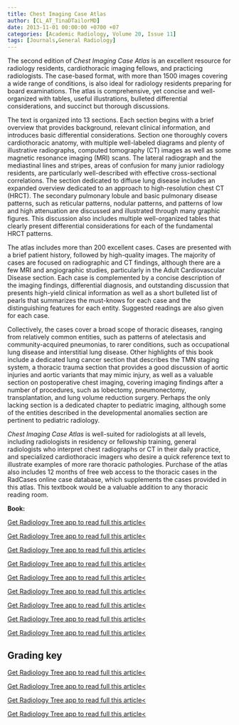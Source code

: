 ```yaml
---
title: Chest Imaging Case Atlas
author: [CL_AT_TinaDTailorMD]
date: 2013-11-01 00:00:00 +0700 +07
categories: [Academic Radiology, Volume 20, Issue 11]
tags: [Journals,General Radiology]
---
```

The second edition of _Chest Imaging Case Atlas_ is an excellent resource for radiology residents, cardiothoracic imaging fellows, and practicing radiologists. The case-based format, with more than 1500 images covering a wide range of conditions, is also ideal for radiology residents preparing for board examinations. The atlas is comprehensive, yet concise and well-organized with tables, useful illustrations, bulleted differential considerations, and succinct but thorough discussions.

The text is organized into 13 sections. Each section begins with a brief overview that provides background, relevant clinical information, and introduces basic differential considerations. Section one thoroughly covers cardiothoracic anatomy, with multiple well-labeled diagrams and plenty of illustrative radiographs, computed tomography (CT) images as well as some magnetic resonance imaging (MRI) scans. The lateral radiograph and the mediastinal lines and stripes, areas of confusion for many junior radiology residents, are particularly well-described with effective cross-sectional correlations. The section dedicated to diffuse lung disease includes an expanded overview dedicated to an approach to high-resolution chest CT (HRCT). The secondary pulmonary lobule and basic pulmonary disease patterns, such as reticular patterns, nodular patterns, and patterns of low and high attenuation are discussed and illustrated through many graphic figures. This discussion also includes multiple well-organized tables that clearly present differential considerations for each of the fundamental HRCT patterns.

The atlas includes more than 200 excellent cases. Cases are presented with a brief patient history, followed by high-quality images. The majority of cases are focused on radiographic and CT findings, although there are a few MRI and angiographic studies, particularly in the Adult Cardiovascular Disease section. Each case is complemented by a concise description of the imaging findings, differential diagnosis, and outstanding discussion that presents high-yield clinical information as well as a short bulleted list of pearls that summarizes the must-knows for each case and the distinguishing features for each entity. Suggested readings are also given for each case.

Collectively, the cases cover a broad scope of thoracic diseases, ranging from relatively common entities, such as patterns of atelectasis and community-acquired pneumonias, to rarer conditions, such as occupational lung disease and interstitial lung disease. Other highlights of this book include a dedicated lung cancer section that describes the TMN staging system, a thoracic trauma section that provides a good discussion of aortic injuries and aortic variants that may mimic injury, as well as a valuable section on postoperative chest imaging, covering imaging findings after a number of procedures, such as lobectomy, pneumonectomy, transplantation, and lung volume reduction surgery. Perhaps the only lacking section is a dedicated chapter to pediatric imaging, although some of the entities described in the developmental anomalies section are pertinent to pediatric radiology.

_Chest Imaging Case Atlas_ is well-suited for radiologists at all levels, including radiologists in residency or fellowship training, general radiologists who interpret chest radiographs or CT in their daily practice, and specialized cardiothoracic imagers who desire a quick reference text to illustrate examples of more rare thoracic pathologies. Purchase of the atlas also includes 12 months of free web access to the thoracic cases in the RadCases online case database, which supplements the cases provided in this atlas. This textbook would be a valuable addition to any thoracic reading room.

**Book:**

[Get Radiology Tree app to read full this article<](https://clinicalpub.com/app)

[Get Radiology Tree app to read full this article<](https://clinicalpub.com/app)

[Get Radiology Tree app to read full this article<](https://clinicalpub.com/app)

[Get Radiology Tree app to read full this article<](https://clinicalpub.com/app)

[Get Radiology Tree app to read full this article<](https://clinicalpub.com/app)

[Get Radiology Tree app to read full this article<](https://clinicalpub.com/app)

[Get Radiology Tree app to read full this article<](https://clinicalpub.com/app)

[Get Radiology Tree app to read full this article<](https://clinicalpub.com/app)

[Get Radiology Tree app to read full this article<](https://clinicalpub.com/app)

## Grading key

[Get Radiology Tree app to read full this article<](https://clinicalpub.com/app)

[Get Radiology Tree app to read full this article<](https://clinicalpub.com/app)

[Get Radiology Tree app to read full this article<](https://clinicalpub.com/app)

[Get Radiology Tree app to read full this article<](https://clinicalpub.com/app)